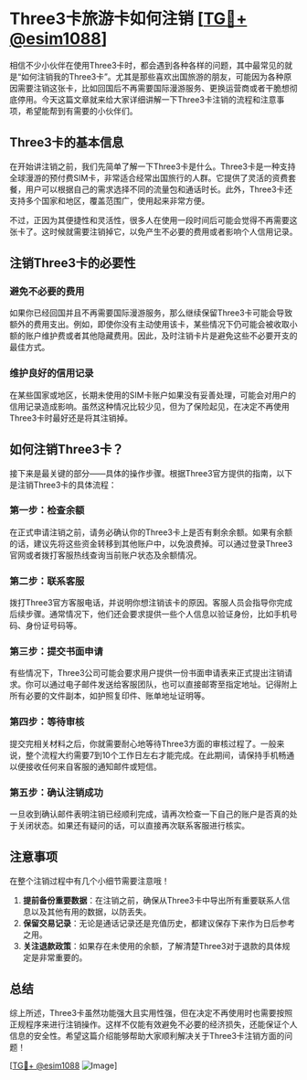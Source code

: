 # Three3卡旅游卡如何注销 [[TG💪+ @esim1088](https://t.me/s/esim1088)]

相信不少小伙伴在使用Three3卡时，都会遇到各种各样的问题，其中最常见的就是“如何注销我的Three3卡”。尤其是那些喜欢出国旅游的朋友，可能因为各种原因需要注销这张卡，比如回国后不再需要国际漫游服务、更换运营商或者干脆想彻底停用。今天这篇文章就来给大家详细讲解一下Three3卡注销的流程和注意事项，希望能帮到有需要的小伙伴们。

## Three3卡的基本信息

在开始讲注销之前，我们先简单了解一下Three3卡是什么。Three3卡是一种支持全球漫游的预付费SIM卡，非常适合经常出国旅行的人群。它提供了灵活的资费套餐，用户可以根据自己的需求选择不同的流量包和通话时长。此外，Three3卡还支持多个国家和地区，覆盖范围广，使用起来非常方便。

不过，正因为其便捷性和灵活性，很多人在使用一段时间后可能会觉得不再需要这张卡了。这时候就需要注销掉它，以免产生不必要的费用或者影响个人信用记录。

## 注销Three3卡的必要性

### 避免不必要的费用

如果你已经回国并且不再需要国际漫游服务，那么继续保留Three3卡可能会导致额外的费用支出。例如，即使你没有主动使用该卡，某些情况下仍可能会被收取小额的账户维护费或者其他隐藏费用。因此，及时注销卡片是避免这些不必要开支的最佳方式。

### 维护良好的信用记录

在某些国家或地区，长期未使用的SIM卡账户如果没有妥善处理，可能会对用户的信用记录造成影响。虽然这种情况比较少见，但为了保险起见，在决定不再使用Three3卡时最好还是将其注销掉。

## 如何注销Three3卡？

接下来是最关键的部分——具体的操作步骤。根据Three3官方提供的指南，以下是注销Three3卡的具体流程：

### 第一步：检查余额

在正式申请注销之前，请务必确认你的Three3卡上是否有剩余余额。如果有余额的话，建议先将这些资金转移到其他账户中，以免浪费掉。可以通过登录Three3官网或者拨打客服热线查询当前账户状态及余额情况。

### 第二步：联系客服

拨打Three3官方客服电话，并说明你想注销该卡的原因。客服人员会指导你完成后续步骤。通常情况下，他们还会要求提供一些个人信息以验证身份，比如手机号码、身份证号码等。

### 第三步：提交书面申请

有些情况下，Three3公司可能会要求用户提供一份书面申请表来正式提出注销请求。你可以通过电子邮件发送给客服团队，也可以直接邮寄至指定地址。记得附上所有必要的文件副本，如护照复印件、账单地址证明等。

### 第四步：等待审核

提交完相关材料之后，你就需要耐心地等待Three3方面的审核过程了。一般来说，整个流程大约需要7到10个工作日左右才能完成。在此期间，请保持手机畅通以便接收任何来自客服的通知邮件或短信。

### 第五步：确认注销成功

一旦收到确认邮件表明注销已经顺利完成，请再次检查一下自己的账户是否真的处于关闭状态。如果还有疑问的话，可以直接再次联系客服进行核实。

## 注意事项

在整个注销过程中有几个小细节需要注意哦！

1. **提前备份重要数据**：在注销之前，确保从Three3卡中导出所有重要联系人信息以及其他有用的数据，以防丢失。
2. **保留交易记录**：无论是通话记录还是充值历史，都建议保存下来作为日后参考之用。
3. **关注退款政策**：如果存在未使用的余额，了解清楚Three3对于退款的具体规定是非常重要的。

## 总结

综上所述，Three3卡虽然功能强大且实用性强，但在决定不再使用时也需要按照正规程序来进行注销操作。这样不仅能有效避免不必要的经济损失，还能保证个人信息的安全性。希望这篇介绍能够帮助大家顺利解决关于Three3卡注销方面的问题！

[[TG💪+ @esim1088](https://t.me/s/esim1088) ![Image](https://i.postimg.cc/4NQfJmqS/Snipaste-2025-05-13-00-14-12.png)]